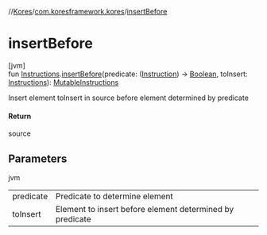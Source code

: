 //[Kores](../../index.md)/[com.koresframework.kores](index.md)/[insertBefore](insert-before.md)

# insertBefore

[jvm]\
fun [Instructions](-instructions/index.md).[insertBefore](insert-before.md)(predicate: ([Instruction](-instruction/index.md)) -> [Boolean](https://kotlinlang.org/api/latest/jvm/stdlib/kotlin/-boolean/index.html), toInsert: [Instructions](-instructions/index.md)): [MutableInstructions](-mutable-instructions/index.md)

Insert element toInsert in source before element determined by predicate

#### Return

source

## Parameters

jvm

| | |
|---|---|
| predicate | Predicate to determine element |
| toInsert | Element to insert before element determined by predicate |
